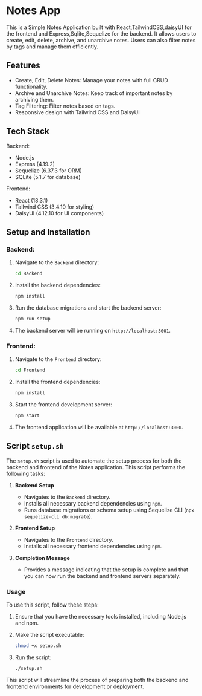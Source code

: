 
# Notes App

This is a Simple Notes Application built with React,TailwindCSS,daisyUI for the frontend and Express,Sqlite,Sequelize for the backend. It allows users to create, edit, delete, archive, and unarchive notes. Users can also filter notes by tags and manage them efficiently.


## Features

- Create, Edit, Delete Notes: Manage your notes with full CRUD functionality.
- Archive and Unarchive Notes: Keep track of important notes by archiving them.
- Tag Filtering: Filter notes based on tags.
- Responsive design with Tailwind CSS and DaisyUI



## Tech Stack

Backend:
- Node.js
- Express (4.19.2)
- Sequelize (6.37.3 for ORM)
- SQLite (5.1.7 for database)

Frontend:
- React (18.3.1)
- Tailwind CSS (3.4.10 for styling)
- DaisyUI (4.12.10 for UI components)





## Setup and Installation

### Backend:

1. Navigate to the `Backend` directory:

    ```bash
    cd Backend
    ```

2. Install the backend dependencies:

    ```bash
    npm install
    ```

3. Run the database migrations and start the backend server:

    ```bash
    npm run setup
    ```

4. The backend server will be running on `http://localhost:3001`.

### Frontend:

1. Navigate to the `Frontend` directory:

    ```bash
    cd Frontend
    ```

2. Install the frontend dependencies:

    ```bash
    npm install
    ```

3. Start the frontend development server:

    ```bash
    npm start
    ```

4. The frontend application will be available at `http://localhost:3000`.



## Script `setup.sh`

The `setup.sh` script is used to automate the setup process for both the backend and frontend of the Notes application. This script performs the following tasks:

1. **Backend Setup**
   - Navigates to the `Backend` directory.
   - Installs all necessary backend dependencies using `npm`.
   - Runs database migrations or schema setup using Sequelize CLI (`npx sequelize-cli db:migrate`).

2. **Frontend Setup**
   - Navigates to the `Frontend` directory.
   - Installs all necessary frontend dependencies using `npm`.

3. **Completion Message**
   - Provides a message indicating that the setup is complete and that you can now run the backend and frontend servers separately.

### Usage

To use this script, follow these steps:

1. Ensure that you have the necessary tools installed, including Node.js and npm.

2. Make the script executable:

    ```bash
    chmod +x setup.sh
    ```

3. Run the script:

    ```bash
    ./setup.sh
    ```

This script will streamline the process of preparing both the backend and frontend environments for development or deployment.